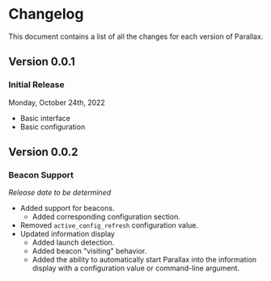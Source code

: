 # Changelog

This document contains a list of all the changes for each version of Parallax.


## Version 0.0.1

### Initial Release

Monday, October 24th, 2022

- Basic interface
- Basic configuration


## Version 0.0.2

### Beacon Support

*Release date to be determined*

- Added support for beacons.
    - Added corresponding configuration section.
- Removed `active_config_refresh` configuration value.
- Updated information display
    - Added launch detection.
    - Added beacon "visiting" behavior.
    - Added the ability to automatically start Parallax into the information display with a configuration value or command-line argument.
